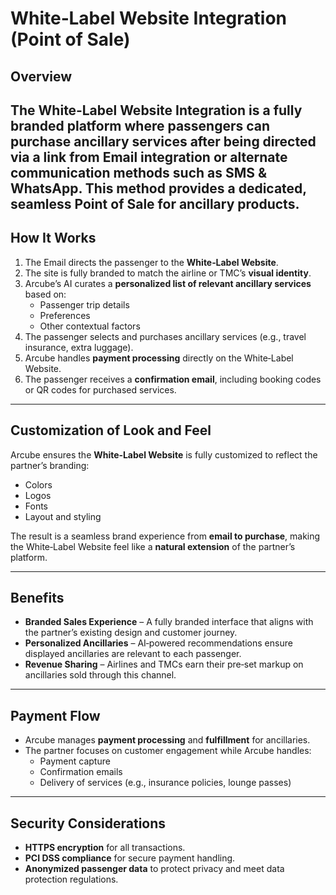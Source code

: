 # White‑Label Website Integration (Point of Sale)

## Overview
The White‑Label Website Integration is a **fully branded platform** where passengers can purchase ancillary services after being directed via a link from Email integration or alternate communication methods such as SMS & WhatsApp. This method provides a dedicated, seamless **Point of Sale** for ancillary products.
---

## How It Works
1. The Email directs the passenger to the **White‑Label Website**.
2. The site is fully branded to match the airline or TMC’s **visual identity**.
3. Arcube’s AI curates a **personalized list of relevant ancillary services** based on:
   - Passenger trip details  
   - Preferences  
   - Other contextual factors
4. The passenger selects and purchases ancillary services (e.g., travel insurance, extra luggage).
5. Arcube handles **payment processing** directly on the White‑Label Website.
6. The passenger receives a **confirmation email**, including booking codes or QR codes for purchased services.

---

## Customization of Look and Feel
Arcube ensures the **White‑Label Website** is fully customized to reflect the partner’s branding:
- Colors  
- Logos  
- Fonts  
- Layout and styling  

The result is a seamless brand experience from **email to purchase**, making the White‑Label Website feel like a **natural extension** of the partner’s platform.

---

## Benefits
- **Branded Sales Experience** – A fully branded interface that aligns with the partner’s existing design and customer journey.  
- **Personalized Ancillaries** – AI‑powered recommendations ensure displayed ancillaries are relevant to each passenger.  
- **Revenue Sharing** – Airlines and TMCs earn their pre‑set markup on ancillaries sold through this channel.  

---

## Payment Flow
- Arcube manages **payment processing** and **fulfillment** for ancillaries.
- The partner focuses on customer engagement while Arcube handles:
  - Payment capture  
  - Confirmation emails  
  - Delivery of services (e.g., insurance policies, lounge passes)

---

## Security Considerations
- **HTTPS encryption** for all transactions.  
- **PCI DSS compliance** for secure payment handling.  
- **Anonymized passenger data** to protect privacy and meet data protection regulations.

